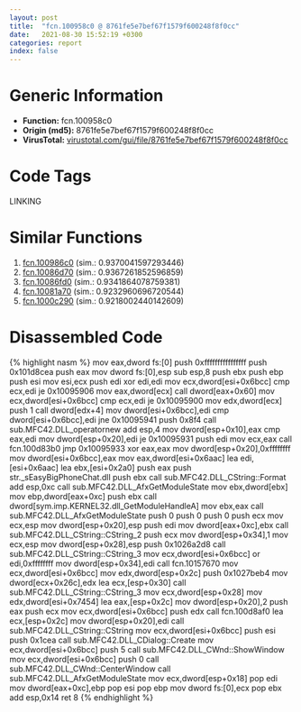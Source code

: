 ```yaml
---
layout: post
title:  "fcn.100958c0 @ 8761fe5e7bef67f1579f600248f8f0cc"
date:   2021-08-30 15:52:19 +0300
categories: report
index: false
---
```


# Generic Information
- **Function:** fcn.100958c0
- **Origin (md5):** 8761fe5e7bef67f1579f600248f8f0cc
- **VirusTotal:** [virustotal.com/gui/file/8761fe5e7bef67f1579f600248f8f0cc][virustotal_ref]

# Code Tags
<span class="tag" id="LINKING">LINKING</span>


# Similar Functions

1. [fcn.100986c0][similar_1_ref] (sim.: 0.9370041597293446)
2. [fcn.10086d70][similar_2_ref] (sim.: 0.9367261852596859)
3. [fcn.10086fd0][similar_3_ref] (sim.: 0.9341864078759381)
4. [fcn.10081a70][similar_4_ref] (sim.: 0.9232960696720544)
5. [fcn.1000c290][similar_5_ref] (sim.: 0.9218002440142609)


# Disassembled Code

{% highlight nasm %}
mov eax,dword fs:[0]
push 0xffffffffffffffff
push 0x101d8cea
push eax
mov dword fs:[0],esp
sub esp,8
push ebx
push ebp
push esi
mov esi,ecx
push edi
xor edi,edi
mov ecx,dword[esi+0x6bcc]
cmp ecx,edi
je 0x10095906
mov eax,dword[ecx]
call dword[eax+0x60]
mov ecx,dword[esi+0x6bcc]
cmp ecx,edi
je 0x10095900
mov edx,dword[ecx]
push 1
call dword[edx+4]
mov dword[esi+0x6bcc],edi
cmp dword[esi+0x6bcc],edi
jne 0x10095941
push 0x8f4
call sub.MFC42.DLL_operatornew
add esp,4
mov dword[esp+0x10],eax
cmp eax,edi
mov dword[esp+0x20],edi
je 0x10095931
push edi
mov ecx,eax
call fcn.100d83b0
jmp 0x10095933
xor eax,eax
mov dword[esp+0x20],0xffffffff
mov dword[esi+0x6bcc],eax
mov eax,dword[esi+0x6aac]
lea edi,[esi+0x6aac]
lea ebx,[esi+0x2a0]
push eax
push str._sEasyBigPhoneChat.dll
push ebx
call sub.MFC42.DLL_CString::Format
add esp,0xc
call sub.MFC42.DLL_AfxGetModuleState
mov ebx,dword[ebx]
mov ebp,dword[eax+0xc]
push ebx
call dword[sym.imp.KERNEL32.dll_GetModuleHandleA]
mov ebx,eax
call sub.MFC42.DLL_AfxGetModuleState
push 0
push 0
push 0
push ecx
mov ecx,esp
mov dword[esp+0x20],esp
push edi
mov dword[eax+0xc],ebx
call sub.MFC42.DLL_CString::CString_2
push ecx
mov dword[esp+0x34],1
mov ecx,esp
mov dword[esp+0x28],esp
push 0x1026a2d8
call sub.MFC42.DLL_CString::CString_3
mov ecx,dword[esi+0x6bcc]
or edi,0xffffffff
mov dword[esp+0x34],edi
call fcn.10157670
mov ecx,dword[esi+0x6bcc]
mov edx,dword[esp+0x2c]
push 0x1027beb4
mov dword[ecx+0x26c],edx
lea ecx,[esp+0x30]
call sub.MFC42.DLL_CString::CString_3
mov ecx,dword[esp+0x28]
mov edx,dword[esi+0x7454]
lea eax,[esp+0x2c]
mov dword[esp+0x20],2
push eax
push ecx
mov ecx,dword[esi+0x6bcc]
push edx
call fcn.100d8af0
lea ecx,[esp+0x2c]
mov dword[esp+0x20],edi
call sub.MFC42.DLL_CString::CString
mov ecx,dword[esi+0x6bcc]
push esi
push 0x1cea
call sub.MFC42.DLL_CDialog::Create
mov ecx,dword[esi+0x6bcc]
push 5
call sub.MFC42.DLL_CWnd::ShowWindow
mov ecx,dword[esi+0x6bcc]
push 0
call sub.MFC42.DLL_CWnd::CenterWindow
call sub.MFC42.DLL_AfxGetModuleState
mov ecx,dword[esp+0x18]
pop edi
mov dword[eax+0xc],ebp
pop esi
pop ebp
mov dword fs:[0],ecx
pop ebx
add esp,0x14
ret 8
{% endhighlight %}


[similar_1_ref]: /report/fcn.100986c0@8761fe5e7bef67f1579f600248f8f0cc
[similar_2_ref]: /report/fcn.10086d70@8761fe5e7bef67f1579f600248f8f0cc
[similar_3_ref]: /report/fcn.10086fd0@8761fe5e7bef67f1579f600248f8f0cc
[similar_4_ref]: /report/fcn.10081a70@8761fe5e7bef67f1579f600248f8f0cc
[similar_5_ref]: /report/fcn.1000c290@8761fe5e7bef67f1579f600248f8f0cc
[virustotal_ref]: https://www.virustotal.com/gui/file/8761fe5e7bef67f1579f600248f8f0cc